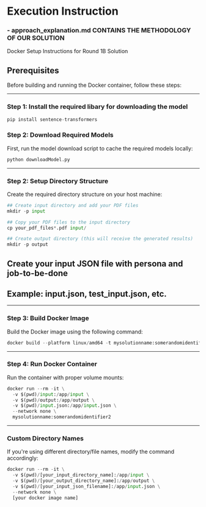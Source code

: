 # Execution Instruction

### - **approach_explanation.md CONTAINS THE METHODOLOGY OF OUR SOLUTION**

Docker Setup Instructions for Round 1B Solution

## Prerequisites
Before building and running the Docker container, follow these steps:

---

### Step 1: Install the required libary for downloading the model


```python
pip install sentence-transformers
```

### Step 2: Download Required Models
First, run the model download script to cache the required models locally:

```python
python downloadModel.py
```

---

### Step 2: Setup Directory Structure
Create the required directory structure on your host machine:

```python
## Create input directory and add your PDF files
mkdir -p input

## Copy your PDF files to the input directory
cp your_pdf_files*.pdf input/

## Create output directory (this will receive the generated results)
mkdir -p output
```

## Create your input JSON file with persona and job-to-be-done
## Example: input.json, test_input.json, etc.


---

### Step 3: Build Docker Image
Build the Docker image using the following command:

```python
docker build --platform linux/amd64 -t mysolutionname:somerandomidentifier2 .
```

---

### Step 4: Run Docker Container
Run the container with proper volume mounts:

```python
docker run --rm -it \
  -v $(pwd)/input:/app/input \
  -v $(pwd)/output:/app/output \
  -v $(pwd)/input.json:/app/input.json \
  --network none \
  mysolutionname:somerandomidentifier2
```

---

### Custom Directory Names
If you're using different directory/file names, modify the command accordingly:

```python
docker run --rm -it \
  -v $(pwd)/[your_input_directory_name]:/app/input \
  -v $(pwd)/[your_output_directory_name]:/app/output \
  -v $(pwd)/[your_input_json_filename]:/app/input.json \
  --network none \
  [your docker image name]
```
